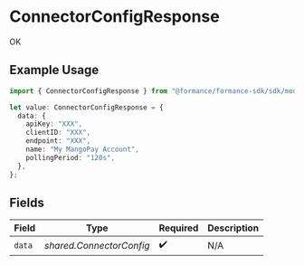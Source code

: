 # ConnectorConfigResponse

OK

## Example Usage

```typescript
import { ConnectorConfigResponse } from "@formance/formance-sdk/sdk/models/shared";

let value: ConnectorConfigResponse = {
  data: {
    apiKey: "XXX",
    clientID: "XXX",
    endpoint: "XXX",
    name: "My MangoPay Account",
    pollingPeriod: "120s",
  },
};
```

## Fields

| Field                    | Type                     | Required                 | Description              |
| ------------------------ | ------------------------ | ------------------------ | ------------------------ |
| `data`                   | *shared.ConnectorConfig* | :heavy_check_mark:       | N/A                      |